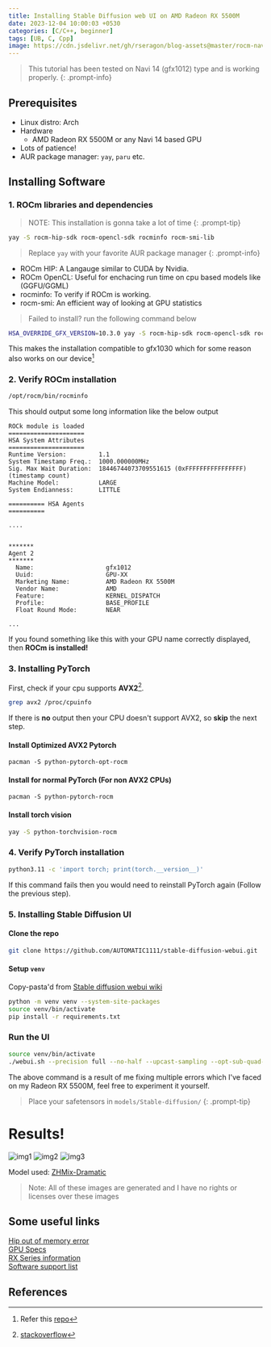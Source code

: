 ```yaml
---
title: Installing Stable Diffusion web UI on AMD Radeon RX 5500M
date: 2023-12-04 10:00:03 +0530
categories: [C/C++, beginner]
tags: [UB, C, Cpp]
image: https://cdn.jsdelivr.net/gh/rseragon/blog-assets@master/rocm-navi14/background.png
---
```


> This tutorial has been tested on Navi 14 (gfx1012) type and is working properly.
{: .prompt-info}

## Prerequisites
- Linux distro: Arch
- Hardware
  + AMD Radeon RX 5500M or any Navi 14 based GPU
- Lots of patience!
- AUR package manager: `yay`, `paru` etc.

## Installing Software
### 1. ROCm libraries and dependencies 

  > NOTE: This installation is gonna take a lot of time
  {: .prompt-tip}

  ```bash
  yay -S rocm-hip-sdk rocm-opencl-sdk rocminfo rocm-smi-lib
  ```
  > Replace `yay` with your favorite AUR package manager
  {: .prompt-info}

  - ROCm HIP:    A Langauge similar to CUDA by Nvidia.
  - ROCm OpenCL: Useful for enchacing run time on cpu based models like (GGFU/GGML)
  - rocminfo:    To verify if ROCm is working.
  - rocm-smi:    An efficient way of looking at GPU statistics


  > Failed to install? run the following command below
  ```bash
  HSA_OVERRIDE_GFX_VERSION=10.3.0 yay -S rocm-hip-sdk rocm-opencl-sdk rocminfo rocm-smi-lib
  ```
  This makes the installation compatible to gfx1030 which for some reason also works on our device[^github-rocm-scripts]

### 2. Verify ROCm installation
  ```bash
  /opt/rocm/bin/rocminfo
  ```

  This should output some long information like the below output

  ```
  ROCk module is loaded
  =====================
  HSA System Attributes
  =====================
  Runtime Version:         1.1
  System Timestamp Freq.:  1000.000000MHz
  Sig. Max Wait Duration:  18446744073709551615 (0xFFFFFFFFFFFFFFFF) (timestamp count)
  Machine Model:           LARGE
  System Endianness:       LITTLE

  ========== HSA Agents
  ==========

  ....


  *******
  Agent 2
  *******
    Name:                    gfx1012
    Uuid:                    GPU-XX
    Marketing Name:          AMD Radeon RX 5500M
    Vendor Name:             AMD
    Feature:                 KERNEL_DISPATCH
    Profile:                 BASE_PROFILE
    Float Round Mode:        NEAR

  ...

  ```
  If you found something like this with your GPU name correctly displayed, then **ROCm is installed!**

### 3. Installing PyTorch
First, check if your cpu supports **AVX2**[^avx2-check].
```bash
grep avx2 /proc/cpuinfo
```
If there is **no** output then your CPU doesn't support AVX2, so **skip** the next step.

#### Install Optimized AVX2 Pytorch
```
pacman -S python-pytorch-opt-rocm
```

#### Install for normal PyTorch (For non AVX2 CPUs)
```
pacman -S python-pytorch-rocm
```

#### Install torch vision
```bash
yay -S python-torchvision-rocm
```

### 4. Verify PyTorch installation
```bash
python3.11 -c 'import torch; print(torch.__version__)'
```
If this command fails then you would need to reinstall PyTorch again (Follow the previous step).

### 5. Installing Stable Diffusion UI
#### Clone the repo
```bash
git clone https://github.com/AUTOMATIC1111/stable-diffusion-webui.git
```
#### Setup `venv`
Copy-pasta'd from [Stable diffusion webui wiki](https://github.com/AUTOMATIC1111/stable-diffusion-webui/wiki/Install-and-Run-on-AMD-GPUs#setup-venv-environment)
```bash
python -m venv venv --system-site-packages
source venv/bin/activate
pip install -r requirements.txt
```

### Run the UI
```bash
source venv/bin/activate
./webui.sh --precision full --no-half --upcast-sampling --opt-sub-quad-attention --lowvram --disable-nan-check
```
The above command is a result of me fixing multiple errors which I've faced on my Radeon RX 5500M, feel free to experiment it yourself.

> Place your safetensors in `models/Stable-diffusion/`
{: .prompt-tip}

# Results!
![img1](https://cdn.jsdelivr.net/gh/rseragon/blog-assets@master/rocm-navi14/00002-1693224475.png)
![img2](https://cdn.jsdelivr.net/gh/rseragon/blog-assets@master/rocm-navi14/00003-1693224476.png)
![img3](https://cdn.jsdelivr.net/gh/rseragon/blog-assets@master/rocm-navi14/00004-1693224477.png)

Model used: [ZHMix-Dramatic](https://civitai.com/models/148158/zhmix-dramatic?modelVersionId=234270)

> Note: All of these images are generated and I have no rights or licenses over these images

## Some useful links

[Hip out of memory error](https://github.com/AUTOMATIC1111/stable-diffusion-webui/issues/6460)<br/>
[GPU Specs](https://www.techpowerup.com/gpu-specs/radeon-rx-5500m.c3460)<br/>
[RX Series information](https://en.wikipedia.org/wiki/Radeon_RX_5000_series#Mobile)<br/>
[Software support list](https://en.wikipedia.org/wiki/List_of_AMD_graphics_processing_units#Features_overview)<br/>

## References 
[^github-rocm-scripts]: Refer this [repo](https://github.com/xuhuisheng/rocm-build/tree/master/navi14)
[^avx2-check]: [stackoverflow](https://stackoverflow.com/questions/37480071/how-to-tell-if-a-linux-machine-supports-avx-avx2-instructions)
